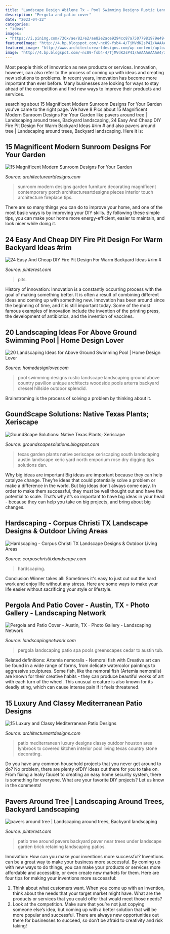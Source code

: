 ```yaml
---
title: "Landscape Design Abilene Tx - Pool Swimming Designs Rustic Landscape Landscaping Ground Above Country Pavilion Unique Architects Woodside Pools Arterra Backyard Dressel Hillside Outdoor Splendid"
description: "Pergola and patio cover"
date: "2023-04-22"
categories:
- "ideas"
images:
- "https://i.pinimg.com/736x/ae/82/e2/ae82e2ace9294cc87a75077981979e49--backyard-patio-backyard-ideas.jpg"
featuredImage: "http://4.bp.blogspot.com/-nc89-fsb4-4/TjMVdK2sP4I/AAAAAAAAAA4/3O8vCFrLpHY/w1200-h630-p-k-nu/xeric_plant.jpg"
featured_image: "http://www.architectureartdesigns.com/wp-content/uploads/2014/10/15-Luxury-and-Classy-Mediterranean-Patio-Designs-13-630x420.jpg"
image: "http://4.bp.blogspot.com/-nc89-fsb4-4/TjMVdK2sP4I/AAAAAAAAAA4/3O8vCFrLpHY/w1200-h630-p-k-nu/xeric_plant.jpg"
---
```



Most people think of innovation as new products or services. Innovation, however, can also refer to the process of coming up with ideas and creating new solutions to problems. In recent years, innovation has become more important than ever before. Many businesses are looking for ways to stay ahead of the competition and find new ways to improve their products and services.

	

		
searching about 15 Magnificent Modern Sunroom Designs For Your Garden you've came to the right page. We have 8 Pics about 15 Magnificent Modern Sunroom Designs For Your Garden like pavers around tree | Landscaping around trees, Backyard landscaping, 24 Easy And Cheap DIY Fire Pit Design For Warm Backyard Ideas #rim # and also pavers around tree | Landscaping around trees, Backyard landscaping. Here it is:
		
    
## 15 Magnificent Modern Sunroom Designs For Your Garden

<img loading=lazy src="http://www.architectureartdesigns.com/wp-content/uploads/2014/09/15-Magnificent-Modern-Sunroom-Designs-For-Your-Garden-15-630x945.jpg" onerror="this.onerror=null;this.src='https://tse2.mm.bing.net/th?id=OIP.kkCZTj91KbKE9s03iE4DVgHaLH&amp;pid=15.1';" alt="15 Magnificent Modern Sunroom Designs For Your Garden">

_Source: architectureartdesigns.com_

>sunroom modern designs garden furniture decorating magnificent contemporary porch architectureartdesigns pieces interior touch architecture fireplace tips. 

	

There are so many things you can do to improve your home, and one of the most basic ways is by improving your DIY skills. By following these simple tips, you can make your home more energy-efficient, easier to maintain, and look nicer while doing it.

    
## 24 Easy And Cheap DIY Fire Pit Design For Warm Backyard Ideas #rim #

<img loading=lazy src="https://i.pinimg.com/736x/8e/7c/4a/8e7c4acd44af1475c7d09c0be1a239f2.jpg" onerror="this.onerror=null;this.src='https://tse2.mm.bing.net/th?id=OIP.NG2Mhq3zMRzcHxAOw50o_QHaLZ&amp;pid=15.1';" alt="24 Easy And Cheap DIY Fire Pit Design For Warm Backyard Ideas #rim #">

_Source: pinterest.com_

>pits. 

	

History of innovation:
Innovation is a constantly occurring process with the goal of making something better. It is often a result of combining different ideas and coming up with something new. Innovation has been around since the beginning of time, and it is still important today. Some of the most famous examples of innovation include the invention of the printing press, the development of antibiotics, and the invention of vaccines.

    
## 20 Landscaping Ideas For Above Ground Swimming Pool | Home Design Lover

<img loading=lazy src="https://homedesignlover.com/wp-content/uploads/2015/08/4-hillside-garden.jpg" onerror="this.onerror=null;this.src='https://tse3.mm.bing.net/th?id=OIP.Gb5I2wAUFda5acnTKfAV4AHaE7&amp;pid=15.1';" alt="20 Landscaping Ideas for Above Ground Swimming Pool | Home Design Lover">

_Source: homedesignlover.com_

>pool swimming designs rustic landscape landscaping ground above country pavilion unique architects woodside pools arterra backyard dressel hillside outdoor splendid. 

	

Brainstroming is the process of solving a problem by thinking about it.

    
## GoundScape Solutions: Native Texas Plants; Xeriscape

<img loading=lazy src="http://4.bp.blogspot.com/-nc89-fsb4-4/TjMVdK2sP4I/AAAAAAAAAA4/3O8vCFrLpHY/w1200-h630-p-k-nu/xeric_plant.jpg" onerror="this.onerror=null;this.src='https://tse4.mm.bing.net/th?id=OIP.T_QajfrDaHZ7s8p2OSxMNgHaFj&amp;pid=15.1';" alt="GoundScape Solutions: Native Texas Plants; Xeriscape">

_Source: groundscapesolutions.blogspot.com_

>texas garden plants native xeriscape xeriscaping south landscaping austin landscape xeric yard north emporium rose dry digging tips solutions dan. 

	

Why big ideas are important
Big ideas are important because they can help catalyze change. They’re ideas that could potentially solve a problem or make a difference in the world. But big ideas don’t always come easy. In order to make them successful, they must be well thought out and have the potential to scale.
That’s why it’s so important to have big ideas in your head - because they can help you take on big projects, and bring about big changes.

    
## Hardscaping - Corpus Christi TX Landscape Designs &amp; Outdoor Living Areas

<img loading=lazy src="https://www.corpuschristitxlandscape.com/wp-content/uploads/2020/01/Corpus-Christi-TX-Landscape-Designs-Outdoor-Living-Areas-Home-Page-Image.jpg" onerror="this.onerror=null;this.src='https://tse2.mm.bing.net/th?id=OIP.Pdi0L8KqTbt3IjUXZNNIPAHaFi&amp;pid=15.1';" alt="Hardscaping - Corpus Christi TX Landscape Designs &amp; Outdoor Living Areas">

_Source: corpuschristitxlandscape.com_

>hardscaping. 

	

Conclusion
Winner takes all: Sometimes it's easy to just cut out the hard work and enjoy life without any stress. Here are some ways to make your life easier without sacrificing your style or lifestyle.

    
## Pergola And Patio Cover - Austin, TX - Photo Gallery - Landscaping Network

<img loading=lazy src="https://images.landscapingnetwork.com/pictures/images/800x642Max/pergola-and-patio-cover_14/cedar-spa-pergola-greenscapes-landscaping-and-pools_10180.jpg" onerror="this.onerror=null;this.src='https://tse4.mm.bing.net/th?id=OIP.8Q_HJz2A_Pxo6iSrngTeDAHaFk&amp;pid=15.1';" alt="Pergola and Patio Cover - Austin, TX - Photo Gallery - Landscaping Network">

_Source: landscapingnetwork.com_

>pergola landscaping patio spa pools greenscapes cedar tx austin tub. 

	

Related definitions: Artemia nemoralis - Nemoral fish with
Creative art can be found in a wide range of forms, from delicate watercolor paintings to aggressive sculptures. Some fish, like the nemoral fish (Artemia nemoralis) are known for their creative habits - they can produce beautiful works of art with each turn of the wheel. This unusual creature is also known for its deadly sting, which can cause intense pain if it feels threatened.

    
## 15 Luxury And Classy Mediterranean Patio Designs

<img loading=lazy src="http://www.architectureartdesigns.com/wp-content/uploads/2014/10/15-Luxury-and-Classy-Mediterranean-Patio-Designs-13-630x420.jpg" onerror="this.onerror=null;this.src='https://tse4.mm.bing.net/th?id=OIP.M-NhBtUl3wR8forWaE-tQgHaE8&amp;pid=15.1';" alt="15 Luxury and Classy Mediterranean Patio Designs">

_Source: architectureartdesigns.com_

>patio mediterranean luxury designs classy outdoor houston area lynbrook tx covered kitchen interior pool living texas country stone decorating. 

	

Do you have any common household projects that you never get around to do? No problem, there are plenty ofDIY ideas out there for you to take on. From fixing a leaky faucet to creating an easy home security system, there is something for everyone. What are your favorite DIY projects? Let us know in the comments!

    
## Pavers Around Tree | Landscaping Around Trees, Backyard Landscaping

<img loading=lazy src="https://i.pinimg.com/736x/ae/82/e2/ae82e2ace9294cc87a75077981979e49--backyard-patio-backyard-ideas.jpg" onerror="this.onerror=null;this.src='https://tse4.mm.bing.net/th?id=OIP.Z4DBUkde2Yv8gHa4wsIpxgHaDm&amp;pid=15.1';" alt="pavers around tree | Landscaping around trees, Backyard landscaping">

_Source: pinterest.com_

>patio tree around pavers backyard paver near trees under landscape garden brick retaining landscaping patios. 

	

Innovation: How can you make your inventions more successful?
Inventions can be a great way to make your business more successful. By coming up with new ways to do things, you can make your products or services more affordable and accessible, or even create new markets for them. Here are four tips for making your inventions more successful:
1. Think about what customers want. When you come up with an invention, think about the needs that your target market might have. What are the products or services that you could offer that would meet those needs?
2. Look at the competition. Make sure that you’re not just copying someone else’s idea, but coming up with a better solution that will be more popular and successful. There are always new opportunities out there for businesses to succeed, so don’t be afraid to creativity and risk taking!

